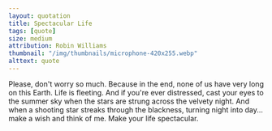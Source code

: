```yaml
---
layout: quotation
title: Spectacular Life
tags: [quote]
size: medium
attribution: Robin Williams
thumbnail: "/img/thumbnails/microphone-420x255.webp"
alttext: quote
---
```


Please, don't worry so much. Because in the end, none of us have very long on this Earth. Life is fleeting. And if you're ever distressed, cast your eyes to the summer sky when the
stars are strung across the velvety night. And when a shooting star streaks through the
blackness, turning night into day... make a wish and think of me. Make your life spectacular.
